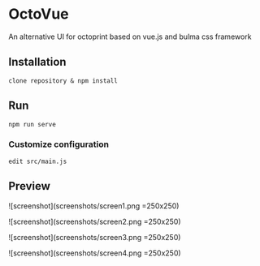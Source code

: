 # OctoVue

An alternative UI for octoprint based on vue.js and bulma css framework

## Installation
```
clone repository & npm install
```

## Run
```
npm run serve
```


### Customize configuration
```
edit src/main.js
```

## Preview
![screenshot](screenshots/screen1.png =250x250)


![screenshot](screenshots/screen2.png =250x250)


![screenshot](screenshots/screen3.png =250x250)


![screenshot](screenshots/screen4.png =250x250)
